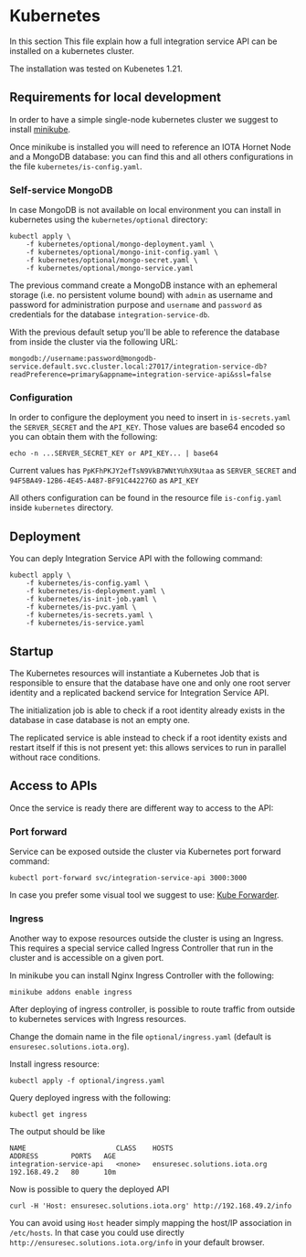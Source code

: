 # Kubernetes

In this section This file explain how a full integration service API can be installed on a kubernetes cluster.

The installation was tested on Kubenetes 1.21.

## Requirements for local development

In order to have a simple single-node kubernetes cluster we suggest to install [minikube](https://minikube.sigs.k8s.io/docs/start/).

Once minikube is installed you will need to reference an IOTA Hornet Node and a MongoDB database: you can find this and all others 
configurations in the file `kubernetes/is-config.yaml`.

### Self-service MongoDB

In case MongoDB is not available on local environment you can install in kubernetes using the `kubernetes/optional` directory:

```
kubectl apply \
    -f kubernetes/optional/mongo-deployment.yaml \
    -f kubernetes/optional/mongo-init-config.yaml \
    -f kubernetes/optional/mongo-secret.yaml \
    -f kubernetes/optional/mongo-service.yaml
```

The previous command create a MongoDB instance with an ephemeral storage (i.e. no persistent volume bound) with `admin` as 
username and password for administration purpose and `username` and `password` as credentials for the database `integration-service-db`.

With the previous default setup you'll be able to reference the database from inside the cluster via the following URL:

`mongodb://username:password@mongodb-service.default.svc.cluster.local:27017/integration-service-db?readPreference=primary&appname=integration-service-api&ssl=false`

### Configuration

In order to configure the deployment you need to insert in `is-secrets.yaml` the `SERVER_SECRET` and the `API_KEY`.
Those values are base64 encoded so you can obtain them with the following:

`echo -n ...SERVER_SECRET_KEY or API_KEY... | base64`

Current values has `PpKFhPKJY2efTsN9VkB7WNtYUhX9Utaa` as `SERVER_SECRET` and `94F5BA49-12B6-4E45-A487-BF91C442276D` as `API_KEY`

All others configuration can be found in the resource file `is-config.yaml` inside `kubernetes` directory.

## Deployment

You can deply Integration Service API with the following command:

```
kubectl apply \
    -f kubernetes/is-config.yaml \
    -f kubernetes/is-deployment.yaml \
    -f kubernetes/is-init-job.yaml \
    -f kubernetes/is-pvc.yaml \
    -f kubernetes/is-secrets.yaml \
    -f kubernetes/is-service.yaml
```

## Startup

The Kubernetes resources will instantiate a Kubernetes Job that is responsible to ensure that the database have
one and only one root server identity and a replicated backend service for Integration Service API.

The initialization job is able to check if a root identity already exists in the database in case database is not an empty one.

The replicated service is able instead to check if a root identity exists and restart itself if this is not present yet: this
allows services to run in parallel without race conditions.

## Access to APIs

Once the service is ready there are different way to access to the API:

### Port forward

Service can be exposed outside the cluster via Kubernetes port forward command:

`kubectl port-forward svc/integration-service-api 3000:3000`

In case you prefer some visual tool we suggest to use: [Kube Forwarder]([https://link](https://kube-forwarder.pixelpoint.io/)).

### Ingress

Another way to expose resources outside the cluster is using an Ingress. 
This requires a special service called Ingress Controller that run in the cluster and is accessible on a given port. 

In minikube you can install Nginx Ingress Controller with the following:

`minikube addons enable ingress`

After deploying of ingress controller, is possible to route traffic from outside to kubernetes services with Ingress resources.

Change the domain name in the file `optional/ingress.yaml` (default is `ensuresec.solutions.iota.org`).

Install ingress resource:

`kubectl apply -f optional/ingress.yaml`

Query deployed ingress with the following:

`kubectl get ingress`

The output should be like

```
NAME                      CLASS    HOSTS                          ADDRESS        PORTS   AGE
integration-service-api   <none>   ensuresec.solutions.iota.org   192.168.49.2   80      10m
```

Now is possible to query the deployed API

`curl -H 'Host: ensuresec.solutions.iota.org' http://192.168.49.2/info`

You can avoid using `Host` header simply mapping the host/IP association in `/etc/hosts`.
In that case you could use directly `http://ensuresec.solutions.iota.org/info` in your default browser.


